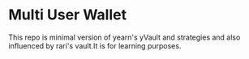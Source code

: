 # Multi User Wallet

This repo is minimal version of yearn's yVault and strategies and also influenced by rari's vault.It is for learning purposes.
